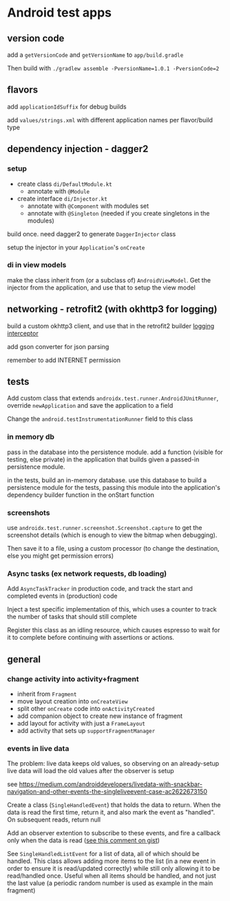 # Android test apps

## version code

add a `getVersionCode` and `getVersionName` to `app/build.gradle`

Then build with `./gradlew assemble -PversionName=1.0.1 -PversionCode=2`

## flavors

add `applicationIdSuffix` for debug builds

add `values/strings.xml` with different application names per flavor/build type

## dependency injection - dagger2

### setup

- create class `di/DefaultModule.kt`
    - annotate with `@Module`
- create interface `di/Injector.kt`
    - annotate with `@Component` with modules set
    - annotate with `@Singleton` (needed if you create singletons in the modules)

build once. need dagger2 to generate `DaggerInjector` class

setup the injector in your `Application`'s `onCreate`

### di in view models

make the class inherit from (or a subclass of) `AndroidViewModel`. Get the injector from the application,
and use that to setup the view model

## networking - retrofit2 (with okhttp3 for logging)

build a custom okhttp3 client, and use that in the retrofit2 builder [logging interceptor](https://github.com/square/okhttp/tree/master/okhttp-logging-interceptor)

add gson converter for json parsing

remember to add INTERNET permission

## tests

Add custom class that extends `androidx.test.runner.AndroidJUnitRunner`, override `newApplication` and save
the application to a field

Change the `android.testInstrumentationRunner` field to this class

### in memory db

pass in the database into the persistence module. add a function (visible for testing, else private) in
the application that builds given a passed-in persistence module.

in the tests, build an in-memory database. use this database to build a persistence module for the tests,
passing this module into the application's dependency builder function in the onStart function

### screenshots

use `androidx.test.runner.screenshot.Screenshot.capture` to get the screenshot details (which is enough to view the bitmap when debugging).

Then save it to a file, using a custom processor (to change the destination, else you might get permission errors)

### Async tasks (ex network requests, db loading)

Add `AsyncTaskTracker` in production code, and track the start and completed events in (production) code

Inject a test specific implementation of this, which uses a counter to track the number of tasks that should still complete

Register this class as an idling resource, which causes espresso to wait for it to complete before continuing with assertions
or actions.

## general

### change activity into activity+fragment

- inherit from `Fragment`
- move layout creation into `onCreateView`
- split other `onCreate` code into `onActivityCreated`
- add companion object to create new instance of fragment
- add layout for activity with just a `FrameLayout`
- add activity that sets up `supportFragmentManager`

### events in live data

The problem: live data keeps old values, so observing on an already-setup live data will load the old values after the observer is setup

see https://medium.com/androiddevelopers/livedata-with-snackbar-navigation-and-other-events-the-singleliveevent-case-ac2622673150

Create a class (`SingleHandledEvent`) that holds the data to return. When the data is read the first time, return it, and also mark the event as "handled".
On subsequent reads, return null

Add an observer extention to subscribe to these events, and fire a callback only when the data is read ([see this comment on gist](
https://gist.github.com/JoseAlcerreca/e0bba240d9b3cffa258777f12e5c0ae9#gistcomment-2748514))

See `SingleHandledListEvent` for a list of data, all of which should be handled. This class allows adding more items to the list (in a new event in order
to ensure it is read/updated correctly) while still only allowing it to be read/handled once. Useful when all items should be handled, and not just the 
last value (a periodic random number is used as example in the main fragment)
